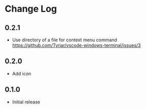 # Change Log

## 0.2.1

- Use directory of a file for context menu command https://github.com/Tyriar/vscode-windows-terminal/issues/3

## 0.2.0

- Add icon

## 0.1.0

- Initial release
